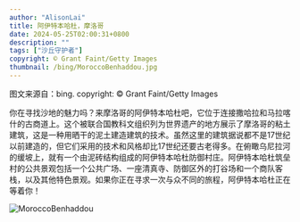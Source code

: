 ```yaml
---
author: "AlisonLai"
title: 阿伊特本哈杜，摩洛哥
date: 2024-05-25T02:00:31+0800
description: ""
tags: ["沙丘守护者"]
copyright: © Grant Faint/Getty Images
thumbnail: /bing/MoroccoBenhaddou.jpg
---
```

图文来源自：bing.  copyright: © Grant Faint/Getty Images

你在寻找沙地的魅力吗？来摩洛哥的阿伊特本哈杜吧，它位于连接撒哈拉和马拉喀什的古商道上。这个被联合国教科文组织列为世界遗产的地方展示了摩洛哥的粘土建筑，这是一种用晒干的泥土建造建筑的技术。虽然这里的建筑据说都不是17世纪以前建造的，但它们采用的技术和风格却比17世纪还要古老得多。在俯瞰乌尼拉河的缓坡上，就有一个由泥砖结构组成的阿伊特本哈杜防御村庄。阿伊特本哈杜筑垒村的公共景观包括一个公共广场、一座清真寺、防御区外的打谷场和一个商队客栈，以及其他特色景观。如果你正在寻求一次与众不同的旅程，阿伊特本哈杜正在等着你！

![MoroccoBenhaddou](/bing/MoroccoBenhaddou.jpg)
